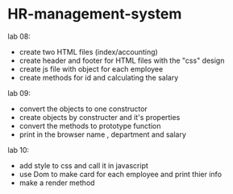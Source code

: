 # HR-management-system
lab 08:
- create two HTML files (index/accounting)
- create header and footer for HTML files with the "css" design 
- create js file with object for each employee
- create methods for id and calculating the salary 

lab 09:
- convert the objects to one constructor
- create objects by constructer and it's properties 
- convert the methods to prototype function 
- print in the browser name , department and salary  

lab 10:
-  add style to css and call it in javascript
- use Dom to make card for each employee and print thier info 
- make a render method 